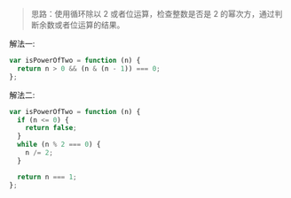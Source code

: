 > 思路：使用循环除以 2 或者位运算，检查整数是否是 2 的幂次方，通过判断余数或者位运算的结果。

解法一:

```js
var isPowerOfTwo = function (n) {
  return n > 0 && (n & (n - 1)) === 0;
};
```

解法二:

```js
var isPowerOfTwo = function (n) {
  if (n <= 0) {
    return false;
  }
  while (n % 2 === 0) {
    n /= 2;
  }

  return n === 1;
};
```
